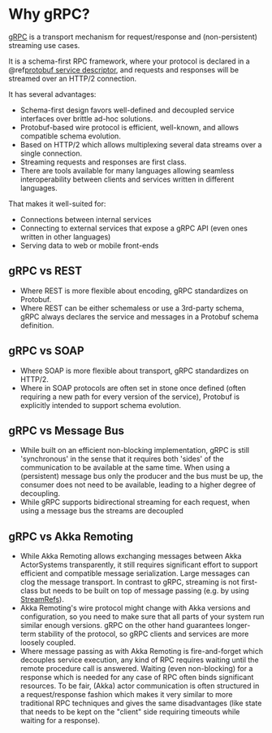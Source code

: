 # Why gRPC?

[gRPC](https://grpc.io) is a transport mechanism for request/response
and (non-persistent) streaming use cases.

It is a schema-first RPC framework, where your protocol is declared in a
@ref[protobuf service descriptor](proto.md), and requests and responses will be streamed over an HTTP/2
connection.

It has several advantages:

 * Schema-first design favors well-defined and decoupled service interfaces over brittle ad-hoc solutions.
 * Protobuf-based wire protocol is efficient, well-known, and allows compatible schema evolution.
 * Based on HTTP/2 which allows multiplexing several data streams over a single connection.
 * Streaming requests and responses are first class.
 * There are tools available for many languages allowing seamless interoperability between clients and services written
   in different languages.

That makes it well-suited for:

 * Connections between internal services
 * Connecting to external services that expose a gRPC API (even ones written in other languages)
 * Serving data to web or mobile front-ends

## gRPC vs REST

* Where REST is more flexible about encoding, gRPC standardizes on Protobuf.
* Where REST can be either schemaless or use a 3rd-party schema, gRPC always declares the service and messages in a Protobuf schema definition.

## gRPC vs SOAP

* Where SOAP is more flexible about transport, gRPC standardizes on HTTP/2.
* Where in SOAP protocols are often set in stone once defined (often requiring a new path for every version of the service), Protobuf is explicitly intended to support schema evolution.

## gRPC vs Message Bus

* While built on an efficient non-blocking implementation, gRPC is still 'synchronous' in the sense that it requires both 'sides' of the communication to be available at the same time. When using a (persistent) message bus only the producer and the bus must be up, the consumer does not need to be available, leading to a higher degree of decoupling.
* While gRPC supports bidirectional streaming for each request, when using a message bus the streams are decoupled

## gRPC vs Akka Remoting

* While Akka Remoting allows exchanging messages between Akka ActorSystems transparently, it still requires significant effort to support efficient and compatible message serialization.
  Large messages can clog the message transport. In contrast to gRPC, streaming is not first-class but needs to be built on top of message passing (e.g. by using [StreamRefs](https://doc.akka.io/docs/akka/current/stream/stream-refs.html)).
* Akka Remoting's wire protocol might change with Akka versions and configuration, so you need to make sure that all parts of your system run similar enough versions. gRPC on the other
  hand guarantees longer-term stability of the protocol, so gRPC clients and services are more loosely coupled.
* Where message passing as with Akka Remoting is fire-and-forget which decouples service execution, any kind of RPC requires waiting until the remote procedure call is answered.
  Waiting (even non-blocking) for a response which is needed for any case of RPC often binds significant resources. To be fair, (Akka) actor communication is often structured in a
  request/response fashion which makes it very similar to more traditional RPC techniques and gives the same disadvantages
  (like state that needs to be kept on the "client" side requiring timeouts while waiting for a response).
